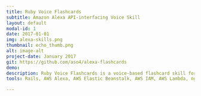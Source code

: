 ```yaml
---
title: Ruby Voice Flashcards
subtitle: Amazon Alexa API-interfacing Voice Skill
layout: default
modal-id: 1
date: 2017-01-01
img: alexa-skills.png
thumbnail: echo_thumb.png
alt: image-alt
project-date: January 2017
git: https://github.com/aso4/alexa-flashcards
demo:
description: Ruby Voice Flashcards is a voice-based flashcard skill for Amazon Alexa. Virtually all Alexa developer templates have been written in JavaScript, so the big challenge for this project was finding open source code with enough functionality that would allow me to build the interface. Alexa also uses secure tunneling to communicate, which brought ngrok, Elastic Beanstalk, and a host of AWS services into the picture.
tools: Rails, AWS Alexa, AWS Elastic Beanstalk, AWS IAM, AWS Lambda, ngrok, Google API Client, Google Signet, Alexa Web Service gem, Alexa Rubykit gem

---
```

